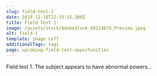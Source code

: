 ```yaml
---
slug: field-test-1
date: 2018-12-18T22:33:31.300Z
title: Field Test 1
image: /assets/stock/AdobeStock_60224670_Preview.jpeg
alt: field-1
template: Image Left
additionalTags: tag1
page: upcoming-field-test-opportunities
---
```


Field test 1.  The subject appears to have abnormal powers...
